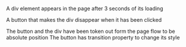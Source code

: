A div element appears in the page after 3 seconds of its loading

A button that makes the div disappear when it has been clicked

The button and the div have been token out form the page flow to be absolute
position
The button has transition property to change its style

